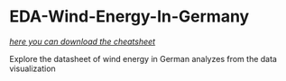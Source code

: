 # EDA-Wind-Energy-In-Germany
[*here you can download the cheatsheet*](https://www.kaggle.com/blastchar/telco-customer-churn)

Explore the datasheet of wind energy in German analyzes from the data visualization
 
 
